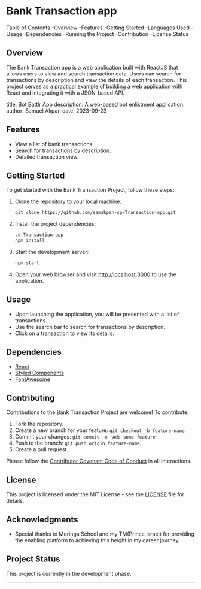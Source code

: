 
# Bank Transaction app
Table of Contents
-Overview
-Features
-Getting Started
-Languages Used
-Usage
-Dependencies
-Running the Project
-Contribution
-License
Status

## Overview

The Bank Transaction app is a web application built with ReactJS that allows users to view and search transaction data. Users can search for transactions by description and view the details of each transaction. This project serves as a practical example of building a web application with React and integrating it with a JSON-based API.

title: Bot Battlr App
description: A web-based bot enlistment application.
author: Samuel Akpan
date: 2023-09-23

## Features

- View a list of bank transactions.
- Search for transactions by description.
- Detailed transaction view.

## Getting Started

To get started with the Bank Transaction Project, follow these steps:

1. Clone the repository to your local machine:

   ```bash
   git clone https://github.com/samakpan-sp/Transaction-app.git
   ```

2. Install the project dependencies:

   ```bash
   cd Transaction-app
   npm install
   ```

3. Start the development server:

   ```bash
   npm start
   ```

4. Open your web browser and visit [http://localhost:3000](http://localhost:3000) to use the application.

## Usage

- Upon launching the application, you will be presented with a list of transactions.
- Use the search bar to search for transactions by description.
- Click on a transaction to view its details.

## Dependencies

- [React](https://reactjs.org/)
- [Styled Components](https://styled-components.com/)
- [FontAwesome](https://fontawesome.com/)

## Contributing

Contributions to the Bank Transaction Project are welcome! To contribute:

1. Fork the repository.
2. Create a new branch for your feature: `git checkout -b feature-name`.
3. Commit your changes: `git commit -m 'Add some feature'`.
4. Push to the branch: `git push origin feature-name`.
5. Create a pull request.

Please follow the [Contributor Covenant Code of Conduct](CODE_OF_CONDUCT.md) in all interactions.

## License

This project is licensed under the MIT License - see the [LICENSE](LICENSE) file for details.

## Acknowledgments

- Special thanks to Moringa School and my TM(Prince Israel) for providing the enabling platform to achieving this height in my career journey.

## Project Status

This project is currently in the development phase.

---

